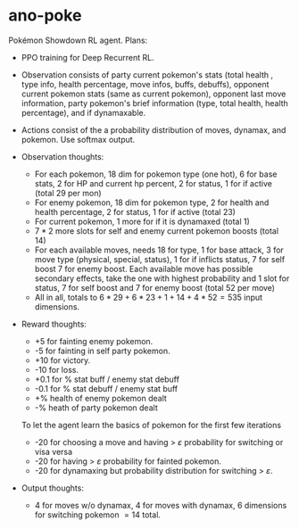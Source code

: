 # ano-poke

Pokémon Showdown RL agent. Plans:

- PPO training for Deep Recurrent RL.
- Observation consists of party current pokemon's stats (total health , type info, health percentage, move infos, buffs, debuffs), opponent current pokemon stats (same as current pokemon), opponent last move information, party pokemon's brief information (type, total health, health percentage), and if dynamaxable.
- Actions consist of the a probability distribution of moves, dynamax, and pokemon. Use softmax output.

- Observation thoughts:

  - For each pokemon, 18 dim for pokemon type (one hot), 6 for base stats, 2 for HP and current hp percent, 2 for status, 1 for if active (total 29 per mon)
  - For enemy pokemon, 18 dim for pokemon type, 2 for health and health percentage, 2 for status, 1 for if active (total 23)
  - For current pokemon, 1 more for if it is dynamaxed (total 1)
  - $7*2$ more slots for self and enemy current pokemon boosts (total 14)
  - For each available moves, needs 18 for type, 1 for base attack, 3 for move type (physical, special, status), 1 for if inflicts status, 7 for self boost 7 for enemy boost. Each available move has possible secondary effects, take the one with highest probability and 1 slot for status, 7 for self boost and 7 for enemy boost (total 52 per move)
  - All in all, totals to $6*29+6*23+1+14+4*52=535$ input dimensions.

- Reward thoughts:

  - +5 for fainting enemy pokemon.
  - -5 for fainting in self party pokemon.
  - +10 for victory.
  - -10 for loss.
  - +0.1 for % stat buff / enemy stat debuff
  - -0.1 for % stat debuff / enemy stat buff
  - +% health of enemy pokemon dealt
  - -% heath of party pokemon dealt

  To let the agent learn the basics of pokemon for the first few iterations

  - -20 for choosing a move and having > $\varepsilon$ probability for switching or visa versa
  - -20 for having > $\varepsilon$ probability for fainted pokemon.
  - -20 for dynamaxing but probability distribution for switching > $\varepsilon$.

- Output thoughts:
  - 4 for moves w/o dynamax, 4 for moves with dynamax, 6 dimensions for switching pokemon $= 14$ total.

